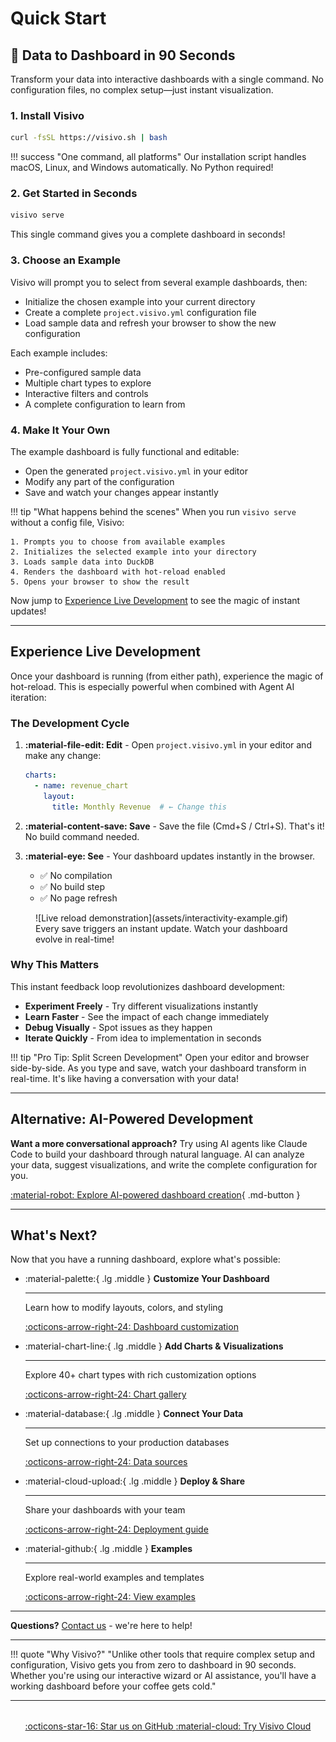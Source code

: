 # Quick Start

## 🚀 Data to Dashboard in 90 Seconds

Transform your data into interactive dashboards with a single command. No configuration files, no complex setup—just instant visualization.

### 1. Install Visivo

```bash
curl -fsSL https://visivo.sh | bash
```

!!! success "One command, all platforms"
    Our installation script handles macOS, Linux, and Windows automatically. No Python required!

### 2. Get Started in Seconds

```bash
visivo serve
```

This single command gives you a complete dashboard in seconds!

### 3. Choose an Example

Visivo will prompt you to select from several example dashboards, then:

- Initialize the chosen example into your current directory
- Create a complete `project.visivo.yml` configuration file
- Load sample data and refresh your browser to show the new configuration

Each example includes:
- Pre-configured sample data
- Multiple chart types to explore
- Interactive filters and controls
- A complete configuration to learn from

### 4. Make It Your Own

The example dashboard is fully functional and editable:
- Open the generated `project.visivo.yml` in your editor
- Modify any part of the configuration
- Save and watch your changes appear instantly

!!! tip "What happens behind the scenes"
    When you run `visivo serve` without a config file, Visivo:
    
    1. Prompts you to choose from available examples
    2. Initializes the selected example into your directory
    3. Loads sample data into DuckDB
    4. Renders the dashboard with hot-reload enabled
    5. Opens your browser to show the result

Now jump to [Experience Live Development](#experience-live-development) to see the magic of instant updates!


---

## Experience Live Development

Once your dashboard is running (from either path), experience the magic of hot-reload. This is especially powerful when combined with Agent AI iteration:

### The Development Cycle

1. **:material-file-edit: Edit** - Open `project.visivo.yml` in your editor and make any change:
   
   ```yaml
   charts:
     - name: revenue_chart
       layout:
         title: Monthly Revenue  # ← Change this
   ```

2. **:material-content-save: Save** - Save the file (Cmd+S / Ctrl+S). That's it! No build command needed.

3. **:material-eye: See** - Your dashboard updates instantly in the browser.
   - ✅ No compilation
   - ✅ No build step  
   - ✅ No page refresh

<figure markdown>
  ![Live reload demonstration](assets/interactivity-example.gif)
  <figcaption>Every save triggers an instant update. Watch your dashboard evolve in real-time!</figcaption>
</figure>

### Why This Matters

This instant feedback loop revolutionizes dashboard development:

- **Experiment Freely** - Try different visualizations instantly
- **Learn Faster** - See the impact of each change immediately  
- **Debug Visually** - Spot issues as they happen
- **Iterate Quickly** - From idea to implementation in seconds

!!! tip "Pro Tip: Split Screen Development"
    Open your editor and browser side-by-side. As you type and save, watch your dashboard transform in real-time. It's like having a conversation with your data!

---

## Alternative: AI-Powered Development

**Want a more conversational approach?** Try using AI agents like Claude Code to build your dashboard through natural language. AI can analyze your data, suggest visualizations, and write the complete configuration for you.

[:material-robot: Explore AI-powered dashboard creation](ai-usage.md){ .md-button }

---

## What's Next?

Now that you have a running dashboard, explore what's possible:

<div class="grid cards" markdown>

-   :material-palette:{ .lg .middle } **Customize Your Dashboard**

    ---

    Learn how to modify layouts, colors, and styling
    
    [:octicons-arrow-right-24: Dashboard customization](reference/configuration/Dashboards/Dashboard/index.md)

-   :material-chart-line:{ .lg .middle } **Add Charts & Visualizations**

    ---

    Explore 40+ chart types with rich customization options
    
    [:octicons-arrow-right-24: Chart gallery](reference/configuration/Chart/index.md)

-   :material-database:{ .lg .middle } **Connect Your Data**

    ---

    Set up connections to your production databases
    
    [:octicons-arrow-right-24: Data sources](topics/sources.md)

-   :material-cloud-upload:{ .lg .middle } **Deploy & Share**

    ---

    Share your dashboards with your team
    
    [:octicons-arrow-right-24: Deployment guide](topics/deployments.md)

-   :material-github:{ .lg .middle } **Examples**

    ---

    Explore real-world examples and templates
    
    [:octicons-arrow-right-24: View examples](https://visivo.io/examples)

</div>

---

**Questions?** [Contact us](mailto:jared@visivo.io) - we're here to help!

---

!!! quote "Why Visivo?"
    "Unlike other tools that require complex setup and configuration, Visivo gets you from zero to dashboard in 90 seconds. Whether you're using our interactive wizard or AI assistance, you'll have a working dashboard before your coffee gets cold."

---

<div style="text-align: center; margin-top: 2rem;">
  <a href="https://github.com/visivo/visivo" class="md-button md-button--primary">
    :octicons-star-16: Star us on GitHub
  </a>
  <a href="https://app.visivo.io" class="md-button">
    :material-cloud: Try Visivo Cloud
  </a>
</div>